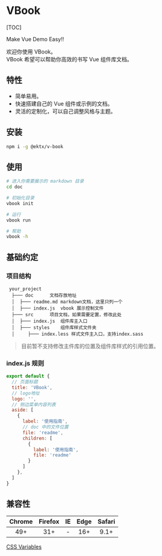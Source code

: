 # VBook

[TOC]

Make Vue Demo Easy!!

欢迎你使用 VBook。  
VBook 希望可以帮助你高效的书写 Vue 组件库文档。

## 特性

- 简单易用。
- 快速搭建自己的 Vue 组件或示例的文档。
- 灵活的定制化，可以自己调整风格与主题。

## 安装

```bash
npm i -g @ektx/v-book
```

## 使用

```bash
# 进入你需要展示的 markdown 目录
cd doc

# 初始化目录
vbook init

# 运行
vbook run

# 帮助
vbook -h
```

## 基础约定

### 项目结构

```
 your_project
  ├─── doc      文档存放地址
  │  ├─── readme.md markdown文档，这里只列一个
  │  ├─── index.js  vbook 展示控制文件
  ├─── src      项目文档，如果需要定置，修改此处
  │  ├─── index.js  组件库主入口
  │  ├─── styles    组件库样式文件夹
  │     ├─── index.less 样式文件主入口，支持index.sass
```

> 目前暂不支持修改主件库的位置及组件库样式的引用位置。


### index.js 规则

```js
export default {
  // 页面标题
  title: 'VBook',
  // logo地址
  logo: '',
  // 侧边菜单内容列表
  aside: [
    {
      label: '使用指南',
      // doc 中的文件位置
      file: 'readme',
      children: [
        {
          label: '使用指南',
          file: 'readme'
        }
      ]
    },
  ]
}
```

## 兼容性

| Chrome | Firefox |  IE   | Edge  | Safari |
| :---:  | :-----: | :---: | :---: | :----: |
|  49+   |   31+   |   -   |  16+  |  9.1+  |

[CSS Variables](https://caniuse.com/#search=css%20var)  